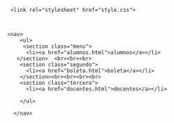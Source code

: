   <section class="fondo">
<html lang="en">
<head>
    <meta charset="UTF-8">
    <meta name="viewport" content="width=device-width, initial-scale=1.0">
    <title>Document</title>
</head>
<body>

     <link rel="stylesheet" href="style.css">
        
   
        
    <nav>
        <ul>
         <section class="menu">
          <li><a href="alumnos.html">alumnos</a></li>
       </section>  <br><br><br>
        <section class="segundo">
          <li><a href="boleta.html">boleta</a></li>
        </section><br><br><br><br>
        <section class="tercero">
          <li><a href="docentes.html">docentes</a></li>
   
        </ul>
       
      </nav>


